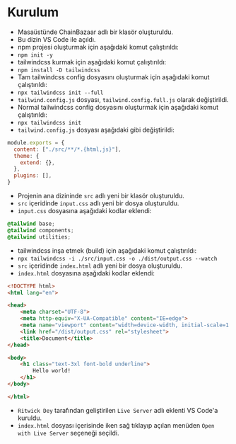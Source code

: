 # Kurulum
<!-- ## Masaüstü -->
<!-- ### Masaüstü -->
<!-- #### Masaüstü -->
<!-- ##### Masaüstü -->
- Masaüstünde ChainBazaar adlı bir klasör oluşturuldu.
- Bu dizin VS Code ile açıldı.
- npm projesi oluşturmak için aşağıdaki komut çalıştırıldı:
- ```npm init -y```
- tailwindcss kurmak için aşağıdaki komut çalıştırıldı:
- ```npm install -D tailwindcss```
- Tam tailwindcss config dosyasını oluşturmak için aşağıdaki komut çalıştırıldı:
- ```npx tailwindcss init --full```
- ```tailwind.config.js``` dosyası, ```tailwind.config.full.js``` olarak değiştirildi.
- Normal tailwindcss config dosyasını oluşturmak için aşağıdaki komut çalıştırıldı:
- ```npx tailwindcss init```
- ```tailwind.config.js``` dosyası aşağıdaki gibi değiştirildi:
```js
module.exports = {
  content: ["./src/**/*.{html,js}"],
  theme: {
    extend: {},
  },
  plugins: [],
}
```

- Projenin ana dizininde ```src``` adlı yeni bir klasör oluşturuldu.
- ```src``` içeridinde ```input.css``` adlı yeni bir dosya oluşturuldu.
- ```input.css``` dosyasına aşağıdaki kodlar eklendi:

<!-- https://github.com/github/linguist -->
```css
@tailwind base;
@tailwind components;
@tailwind utilities;
```

- tailwindcss inşa etmek (build) için aşağıdaki komut çalıştırıldı:
- ```npx tailwindcss -i ./src/input.css -o ./dist/output.css --watch```
- ```src``` içeridinde ```index.html``` adlı yeni bir dosya oluşturuldu.
- ```index.html``` dosyasına aşağıdaki kodlar eklendi:

```html
<!DOCTYPE html>
<html lang="en">

<head>
    <meta charset="UTF-8">
    <meta http-equiv="X-UA-Compatible" content="IE=edge">
    <meta name="viewport" content="width=device-width, initial-scale=1.0">
    <link href="/dist/output.css" rel="stylesheet">
    <title>Document</title>
</head>

<body>
    <h1 class="text-3xl font-bold underline">
        Hello world!
    </h1>
</body>

</html>
```

- ```Ritwick Dey``` tarafından geliştirilen ```Live Server``` adlı eklenti VS Code'a kuruldu.
- ```index.html``` dosyası içerisinde iken sağ tıklayıp açılan menüden ```Open with Live Server``` seçeneği seçildi.